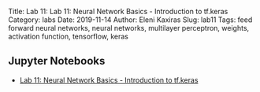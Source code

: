 Title: Lab 11: Lab 11: Neural Network Basics - Introduction to tf.keras
Category: labs
Date: 2019-11-14
Author: Eleni Kaxiras
Slug: lab11
Tags: feed forward neural networks, neural networks, multilayer perceptron, weights, activation function, tensorflow, keras


## Jupyter Notebooks
- [Lab 11: Neural Network Basics - Introduction to tf.keras]({static}notes/lab11_MLP_solutions_part1.ipynb)
